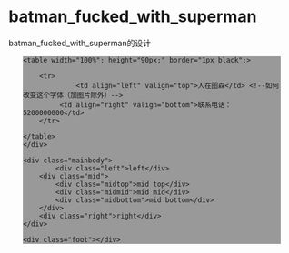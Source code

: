 # batman_fucked_with_superman
batman_fucked_with_superman的设计

<!DOCTYPE html PUBLIC "-//W3C//DTD XHTML 1.0 Transitional//EN" "http://www.w3.org/TR/xhtml1/DTD/xhtml1-transitional.dtd">
<html xmlns="http://www.w3.org/1999/xhtml">
<head>
<meta http-equiv="Content-Type" content="text/html; charset=utf-8" />
<style type="text/css">
.wrap{width:90%;
	      background:#999;
	      margin:0 auto;}

.head{width:100%; 
	  	   height:90px;
	  	   background:#0F6;}

.mainbody{width:99%;
		           height:310px; 
		           margin:0 auto; 
		           background:#FF0;
				}

.left{width:15%;height:300px;float:left; background:#0FF}
.mid{width:70%;height:300px; float:left; background:#CF9; margin:0 auto}
.right{width:15%;height:300px;float:right; background:#3F0}

.midtop{ width:90%; height:100px; background:#00F; clear:both; margin-top:5px; margin-left:45px;}
.midmid{ width:90%; height:100px; background:#F0F; margin:0 auto; margin-top:5px}
.midbottom{ width:90%; height:100px; background:#FF0; margin:0 auto; margin-top:5px}

.foot{width:100%; height:40px; background:#F00}

</style>
<title>无标题文档</title>
</head>

<body>
<div class="wrap">
	<div class="head">
    
    <table width="100%"; height="90px;" border="1px black";>

        <tr> 
        		 <td align="left" valign="top">人在图森</td> <!--如何改变这个字体（加图片除外）-->
             <td align="right" valign="bottom">联系电话：5200000000</td>
        </tr>
    
    </table>
    </div>
    
    <div class="mainbody">
    		<div class="left">left</div>
		<div class="mid"> 
			<div class="midtop">mid top</div>
            <div class="midmid">mid mid</div>
            <div class="midbottom">mid bottom</div>
        </div>
		<div class="right">right</div>
    </div>
    
    <div class="foot"></div>
</div>
</body>
</html>


